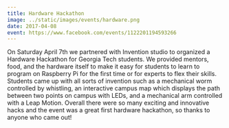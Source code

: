 ```yaml
---
title: Hardware Hackathon
image: ../static/images/events/hardware.png
date: 2017-04-08
event: https://www.facebook.com/events/1122201194593266
---
```


On Saturday April 7th we partnered with Invention studio to organized a Hardware Hackathon for Georgia Tech students. We provided mentors, food, and the hardware itself to make it easy for students to learn to program on Raspberry Pi for the first time or for experts to flex their skills. Students came up with all sorts of invention such as a mechanical worm controlled by whistling, an interactive campus map which displays the path between two points on campus with LEDs, and a mechanical arm controlled with a Leap Motion. Overall there were so many exciting and innovative hacks and the event was a great first hardware hackathon, so thanks to anyone who came out! 
